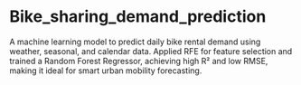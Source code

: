 # Bike_sharing_demand_prediction
A machine learning model to predict daily bike rental demand using weather, seasonal, and calendar data. Applied RFE for feature selection and trained a Random Forest Regressor, achieving high R² and low RMSE, making it ideal for smart urban mobility forecasting.
